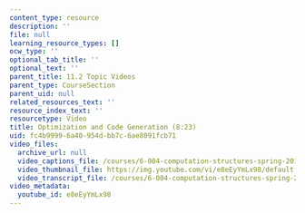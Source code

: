 ```yaml
---
content_type: resource
description: ''
file: null
learning_resource_types: []
ocw_type: ''
optional_tab_title: ''
optional_text: ''
parent_title: 11.2 Topic Videos
parent_type: CourseSection
parent_uid: null
related_resources_text: ''
resource_index_text: ''
resourcetype: Video
title: Optimization and Code Generation (8:23)
uid: fc4b9999-6a40-954d-bb7c-6ae8091fcb71
video_files:
  archive_url: null
  video_captions_file: /courses/6-004-computation-structures-spring-2017/6647266beab856ed82da0fc51b70f666_e8eEyYmLx98.vtt
  video_thumbnail_file: https://img.youtube.com/vi/e8eEyYmLx98/default.jpg
  video_transcript_file: /courses/6-004-computation-structures-spring-2017/72621bfac6f9ede38bc4baad914dc1e5_e8eEyYmLx98.pdf
video_metadata:
  youtube_id: e8eEyYmLx98
---
```

